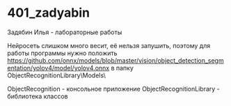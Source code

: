 # 401_zadyabin
Задябин Илья - лабораторные работы

Нейросеть слишком много весит, её нельзя запушить, поэтому для работы программы нужно положить https://github.com/onnx/models/blob/master/vision/object_detection_segmentation/yolov4/model/yolov4.onnx в папку ObjectRecognitionLibrary\Models\

ObjectRecognition - консольное приложение
ObjectRecognitionLibrary - библиотека классов
